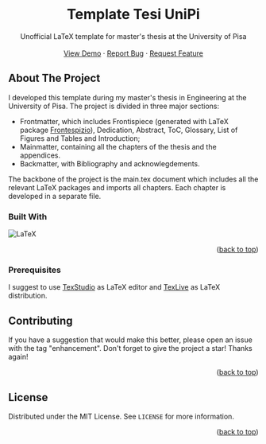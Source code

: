 <br />
<div align="center">
  <h1 align="center">Template Tesi UniPi</h1>

  <p align="center">
    Unofficial LaTeX template for master's thesis at the University of Pisa
    <br />
    <br />
    <a href="https://github.com/jacopobelli/Template-Tesi-UniPi">View Demo</a>
    ·
    <a href="https://github.com/jacopobelli/Template-Tesi-UniPi/issues">Report Bug</a>
    ·
    <a href="https://github.com/jacopobelli/Template-Tesi-UniPi/issues">Request Feature</a>
  </p>
</div>

<!-- ABOUT THE PROJECT -->
## About The Project
I developed this template during my master's thesis in Engineering at the University of Pisa. The project is divided in three major sections:
- Frontmatter, which includes Frontispiece (generated with LaTeX package [Frontespizio](https://www.ctan.org/pkg/frontespizio)), Dedication, Abstract, ToC, Glossary, List of Figures and Tables and Introduction;
- Mainmatter, containing all the chapters of the thesis and the appendices.
- Backmatter, with Bibliography and acknowlegdements.

The backbone of the project is the main.tex document which includes all the relevant LaTeX packages and imports all chapters. Each chapter is developed in a separate file.


### Built With
![LaTeX](https://img.shields.io/badge/latex-%23008080.svg?style=for-the-badge&logo=latex&logoColor=white)
<p align="right">(<a href="#readme-top">back to top</a>)</p>

### Prerequisites

I suggest to use [TexStudio](https://www.texstudio.org/) as LaTeX editor and [TexLive](https://tug.org/texlive/) as LaTeX distribution.

<!-- CONTRIBUTING -->
## Contributing
If you have a suggestion that would make this better, please open an issue with the tag "enhancement". Don't forget to give the project a star! Thanks again!

<p align="right">(<a href="#readme-top">back to top</a>)</p>



<!-- LICENSE -->
## License

Distributed under the MIT License. See `LICENSE` for more information.

<p align="right">(<a href="#readme-top">back to top</a>)</p>
